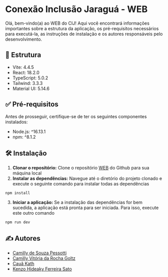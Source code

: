 # Conexão Inclusão Jaraguá - WEB

Olá, bem-vindo(a) ao WEB do CIJ! Aqui você encontrará informações importantes sobre a estrutura da aplicação, os pré-requisitos necessários para executá-la, as instruções de instalação e os autores responsáveis pelo desenvolvimento.

## 🧱 Estrutura

- Vite: 4.4.5
- React: 18.2.0
- TypeScript: 5.0.2
- Tailwind: 3.3.3
- Material UI: 5.14.6

## ✅ Pré-requisitos

Antes de prosseguir, certifique-se de ter os seguintes componentes instalados:

- Node.js: ^16.13.1
- npm: ^8.1.2

## 🛠 Instalação

1. **Clonar o repositório:** Clone o repositório [WEB](https://github.com/conexao-inclusao-jaragua/web.git) do Github para sua máquina local
2. **Instalar as dependências:** Navegue até o diretório do projeto clonado e execute o seguinte comando para instalar todas as dependências
```
npm install 
```
3. **Iniciar a aplicação:** Se a instalação das dependências for bem sucedida, a aplicação está pronta para ser iniciada. Para isso, execute este outro comando
```
npm run dev
``` 

## ✍ Autores

- [Camilly de Souza Pessotti](https://github.com/pessotticamilly)
- [Camilly Vitória da Rocha Goltz](https://github.com/VitoriaCamilly)
- [Cauã Kath](https://github.com/CauaKath)
- [Kenzo Hideaky Ferreira Sato](https://github.com/Kenzohfs)
